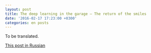 ```yaml
---
layout: post
title: The deep learning in the garage — The return of the smiles
date: '2016-02-17 17:23:00 +0300'
categories: en posts
---
```


To be translated.

[This post in Russian](/ru/posts/2016/02/17/deep-learning-in-the-garage-return-of-smiles.html)
